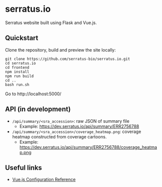 # serratus.io

Serratus website built using Flask and Vue.js.

## Quickstart

Clone the repository, build and preview the site locally:

```
git clone https://github.com/serratus-bio/serratus.io.git
cd serratus.io
cd frontend
npm install
npm run build
cd ..
bash run.sh
```

Go to http://localhost:5000/

## API (in development)

- `/api/summary/<sra_accession>`: raw JSON of summary file
    - Example: https://dev.serratus.io/api/summary/ERR2756788
- `/api/summary/<sra_accession>/coverage_heatmap.png`: coverage heatmap constructed from coverage cartoons.
    - Example: https://dev.serratus.io/api/summary/ERR2756788/coverage_heatmap.png

## Useful links

- [Vue.js Configuration Reference](https://cli.vuejs.org/config/)
